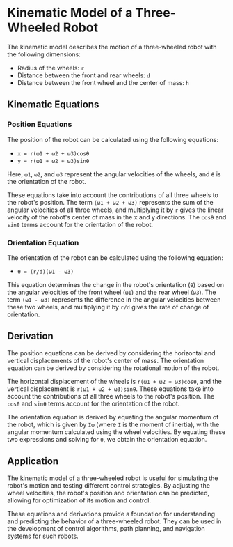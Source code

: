 # Kinematic Model of a Three-Wheeled Robot

The kinematic model describes the motion of a three-wheeled robot with the following dimensions:

- Radius of the wheels: `r`
- Distance between the front and rear wheels: `d`
- Distance between the front wheel and the center of mass: `h`

## Kinematic Equations

### Position Equations

The position of the robot can be calculated using the following equations:

- `x = r(ω1 + ω2 + ω3)cosθ`
- `y = r(ω1 + ω2 + ω3)sinθ`

Here, `ω1`, `ω2`, and `ω3` represent the angular velocities of the wheels, and `θ` is the orientation of the robot.

These equations take into account the contributions of all three wheels to the robot's position. The term `(ω1 + ω2 + ω3)` represents the sum of the angular velocities of all three wheels, and multiplying it by `r` gives the linear velocity of the robot's center of mass in the x and y directions. The `cosθ` and `sinθ` terms account for the orientation of the robot.

### Orientation Equation

The orientation of the robot can be calculated using the following equation:

- `θ = (r/d)(ω1 - ω3)`

This equation determines the change in the robot's orientation (`θ`) based on the angular velocities of the front wheel (`ω1`) and the rear wheel (`ω3`). The term `(ω1 - ω3)` represents the difference in the angular velocities between these two wheels, and multiplying it by `r/d` gives the rate of change of orientation.

## Derivation

The position equations can be derived by considering the horizontal and vertical displacements of the robot's center of mass. The orientation equation can be derived by considering the rotational motion of the robot.

The horizontal displacement of the wheels is `r(ω1 + ω2 + ω3)cosθ`, and the vertical displacement is `r(ω1 + ω2 + ω3)sinθ`. These equations take into account the contributions of all three wheels to the robot's position. The `cosθ` and `sinθ` terms account for the orientation of the robot.

The orientation equation is derived by equating the angular momentum of the robot, which is given by `Iω` (where `I` is the moment of inertia), with the angular momentum calculated using the wheel velocities. By equating these two expressions and solving for `θ`, we obtain the orientation equation.

## Application

The kinematic model of a three-wheeled robot is useful for simulating the robot's motion and testing different control strategies. By adjusting the wheel velocities, the robot's position and orientation can be predicted, allowing for optimization of its motion and control.

These equations and derivations provide a foundation for understanding and predicting the behavior of a three-wheeled robot. They can be used in the development of control algorithms, path planning, and navigation systems for such robots.
